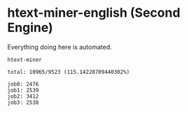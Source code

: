 # htext-miner-english (Second Engine)

Everything doing here is automated.

```
htext-miner

total: 10965/9523 (115.14228709440302%)

job0: 2476
job1: 2539
job2: 3412
job3: 2538
```